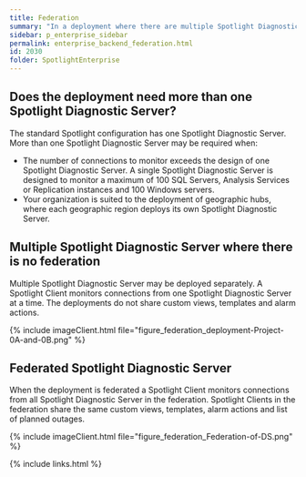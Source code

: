```yaml
---
title: Federation
summary: "In a deployment where there are multiple Spotlight Diagnostic Server you may choose to federate the deployment."
sidebar: p_enterprise_sidebar
permalink: enterprise_backend_federation.html
id: 2030
folder: SpotlightEnterprise
---
```



## Does the deployment need more than one Spotlight Diagnostic Server?

The standard Spotlight configuration has one Spotlight Diagnostic Server. More than one Spotlight Diagnostic Server may be required when:

* The number of connections to monitor exceeds the design of one Spotlight Diagnostic Server. A single Spotlight Diagnostic Server is designed to monitor a maximum of 100 SQL Servers, Analysis Services or Replication instances and 100 Windows servers.
* Your organization is suited to the deployment of geographic hubs, where each geographic region deploys its own Spotlight Diagnostic Server.

## Multiple Spotlight Diagnostic Server where there is no federation

Multiple Spotlight Diagnostic Server may be deployed separately. A Spotlight Client monitors connections from one Spotlight Diagnostic Server at a time. The deployments do not share custom views, templates and alarm actions.

{% include imageClient.html file="figure_federation_deployment-Project-0A-and-0B.png" %}

## Federated Spotlight Diagnostic Server

When the deployment is federated a Spotlight Client monitors connections from all Spotlight Diagnostic Server in the federation. Spotlight Clients in the federation share the same custom views, templates, alarm actions and list of planned outages.

{% include imageClient.html file="figure_federation_Federation-of-DS.png" %}


{% include links.html %}
